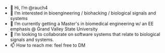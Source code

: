 - 👋 Hi, I’m @rauch4
- 👀 I’m interested in bioengineering / biohacking / biological signals and systems
- 🌱 I’m currently getting a Master's in biomedical engineering w/ an EE emphasis @ Grand Valley State University
- 💞️ I’m looking to collaborate on software systems that relate to biological signals and systems.
- 📫 How to reach me: feel free to DM

<!---
rauch4/rauch4 is a ✨ special ✨ repository because its `README.md` (this file) appears on your GitHub profile.
You can click the Preview link to take a look at your changes.
--->
